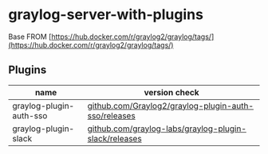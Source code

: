 # graylog-server-with-plugins

Base FROM [https://hub.docker.com/r/graylog2/graylog/tags/](https://hub.docker.com/r/graylog2/graylog/tags/)


## Plugins

|name|version check|
|----|-----|
|graylog-plugin-auth-sso|[github.com/Graylog2/graylog-plugin-auth-sso/releases](https://github.com/Graylog2/graylog-plugin-auth-sso/releases)|
|graylog-plugin-slack|[github.com/graylog-labs/graylog-plugin-slack/releases](https://github.com/graylog-labs/graylog-plugin-slack/releases)|
